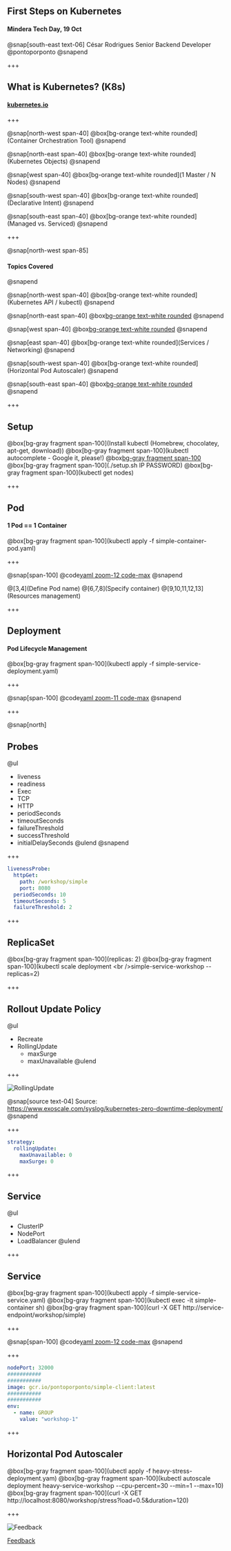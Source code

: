 ## First Steps on Kubernetes
#### Mindera Tech Day, 19 Oct

@snap[south-east text-06]
César Rodrigues
Senior Backend Developer
@pontoporponto
@snapend

+++

## What is Kubernetes? (K8s)
#### <a href="http://kubernetes.io" target="_blank">kubernetes.io</a>

+++

@snap[north-west span-40]
@box[bg-orange text-white rounded](Container Orchestration Tool)
@snapend

@snap[north-east span-40]
@box[bg-orange text-white rounded](Kubernetes Objects)
@snapend

@snap[west span-40]
@box[bg-orange text-white rounded](1 Master / N Nodes)
@snapend

@snap[south-west span-40]
@box[bg-orange text-white rounded](Declarative Intent)
@snapend

@snap[south-east span-40]
@box[bg-orange text-white rounded](Managed vs. Serviced)
@snapend

+++

@snap[north-west span-85]
#### Topics Covered
@snapend

@snap[north-west span-40]
@box[bg-orange text-white rounded](Kubernetes API / kubectl)
@snapend

@snap[north-east span-40]
@box[bg-orange text-white rounded](Pod)
@snapend

@snap[west span-40]
@box[bg-orange text-white rounded](Deployment (ReplicaSet / Probes))
@snapend

@snap[east span-40]
@box[bg-orange text-white rounded](Services / Networking)
@snapend

@snap[south-west span-40]
@box[bg-orange text-white rounded](Horizontal Pod Autoscaler)
@snapend

@snap[south-east span-40]
@box[bg-orange text-white rounded](DaemonSet)
@snapend

+++

## Setup

@box[bg-gray fragment span-100](Install kubectl (Homebrew, chocolatey, apt-get, download))
@box[bg-gray fragment span-100](kubectl autocomplete - Google it, please!)
@box[bg-gray fragment span-100](https://github.com/pontoporponto/k8s-workshop)
@box[bg-gray fragment span-100](./setup.sh IP PASSWORD)
@box[bg-gray fragment span-100](kubectl get nodes)

+++

## Pod
#### 1 Pod == 1 Container

@box[bg-gray fragment span-100](kubectl apply -f simple-container-pod.yaml)

+++

@snap[span-100]
@code[yaml zoom-12 code-max](simple-container-pod.yaml)
@snapend

@[3,4](Define Pod name)
@[6,7,8](Specify container)
@[9,10,11,12,13](Resources management)

+++

## Deployment
#### Pod Lifecycle Management

@box[bg-gray fragment span-100](kubectl apply -f simple-service-deployment.yaml)

+++

@snap[span-100]
@code[yaml zoom-11 code-max](simple-service-deployment.yaml)
@snapend

+++

@snap[north]
## Probes
@ul 
- liveness
- readiness
- Exec
- TCP
- HTTP
- periodSeconds
- timeoutSeconds
- failureThreshold
- successThreshold
- initialDelaySeconds
@ulend
@snapend

+++

```Yaml
livenessProbe:
  httpGet:
    path: /workshop/simple
    port: 8080
  periodSeconds: 10
  timeoutSeconds: 5
  failureThreshold: 2
```

+++

## ReplicaSet

@box[bg-gray fragment span-100](replicas: 2)
@box[bg-gray fragment span-100](kubectl scale deployment \<br />simple-service-workshop --replicas=2)

+++

## Rollout Update Policy
@ul
- Recreate
- RollingUpdate
    - maxSurge
    - maxUnavailable
@ulend

+++

![RollingUpdate](https://www.exoscale.com/static/syslog/2019-02-07-kubernetes-zero-downtime-deployment/maxsurge1-maxunavailable1.svg)

@snap[source text-04]
Source: https://www.exoscale.com/syslog/kubernetes-zero-downtime-deployment/
@snapend

+++

```Yaml
strategy:
  rollingUpdate:
    maxUnavailable: 0
    maxSurge: 0
```

+++

## Service
@ul
- ClusterIP
- NodePort
- LoadBalancer
@ulend

+++

## Service

@box[bg-gray fragment span-100](kubectl apply -f simple-service-service.yaml)
@box[bg-gray fragment span-100](kubectl exec -it simple-container sh)
@box[bg-gray fragment span-100](curl -X GET http://service-endpoint/workshop/simple)

+++

@snap[span-100]
@code[yaml zoom-12 code-max](simple-service-service.yaml)
@snapend

+++

```Yaml
nodePort: 32000
###########
###########
image: gcr.io/pontoporponto/simple-client:latest
###########
###########
env:
  - name: GROUP
    value: "workshop-1"  
```

+++

## Horizontal Pod Autoscaler

@box[bg-gray fragment span-100](ubectl apply -f heavy-stress-deployment.yam)
@box[bg-gray fragment span-100](kubectl autoscale deployment heavy-service-workshop --cpu-percent=30 --min=1 --max=10)
@box[bg-gray fragment span-100](curl -X GET http://localhost:8080/workshop/stress?load=0.5&duration=120)

+++


![Feedback](formQrCode.png)

<a href="https://forms.gle/qcCAusi248K3fCg39">Feedback</a>